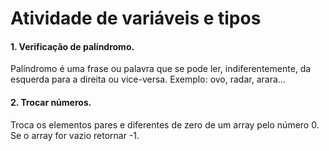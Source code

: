 # Atividade de variáveis e tipos

####  1. Verificação de palíndromo.

Palíndromo é uma frase ou palavra que se pode ler, indiferentemente, da esquerda para a direita ou vice-versa. Exemplo: ovo, radar, arara...



#### 2. Trocar números.

Troca os elementos pares e diferentes de zero de um array pelo número 0. Se o array for vazio retornar -1.
